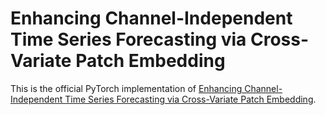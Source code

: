 # Enhancing Channel-Independent Time Series Forecasting via Cross-Variate Patch Embedding
This is the official PyTorch implementation of [Enhancing Channel-Independent Time Series Forecasting via Cross-Variate Patch Embedding](https://arxiv.org/abs/2505.12761).
